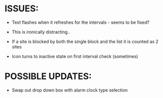 

ISSUES:
======
* Text flashes when it refreshes for the intervals - seems to be fixed?
- This is ironically distracting..

* If a site is blocked by both the single block and the list it is counted as 2 sites

* Icon turns to inactive state on first interval check (sometimes)

POSSIBLE UPDATES:
=================
* Swap out drop down box with alarm clock type selection
